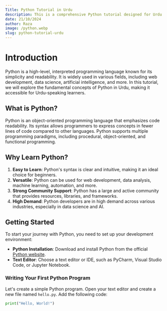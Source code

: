 ```yaml
---
Title: Python Tutorial in Urdu
description: This is a comprehensive Python tutorial designed for Urdu speakers.
date: 21/10/2024
author: Raza
image: /python.webp
slug: python-tutorial-urdu
---
```


# Introduction

Python is a high-level, interpreted programming language known for its simplicity and readability. It is widely used in various fields, including web development, data science, artificial intelligence, and more. In this tutorial, we will explore the fundamental concepts of Python in Urdu, making it accessible for Urdu-speaking learners.

## What is Python?

Python is an object-oriented programming language that emphasizes code readability. Its syntax allows programmers to express concepts in fewer lines of code compared to other languages. Python supports multiple programming paradigms, including procedural, object-oriented, and functional programming.

## Why Learn Python?

1. **Easy to Learn**: Python's syntax is clear and intuitive, making it an ideal choice for beginners.
2. **Versatile**: Python can be used for web development, data analysis, machine learning, automation, and more.
3. **Strong Community Support**: Python has a large and active community that provides resources, libraries, and frameworks.
4. **High Demand**: Python developers are in high demand across various industries, especially in data science and AI.

## Getting Started

To start your journey with Python, you need to set up your development environment:

- **Python Installation**: Download and install Python from the official [Python website](https://www.python.org/).
- **Text Editor**: Choose a text editor or IDE, such as PyCharm, Visual Studio Code, or Jupyter Notebook.

### Writing Your First Python Program

Let's create a simple Python program. Open your text editor and create a new file named `hello.py`. Add the following code:

```python showLineNumbers
print("Hello, World!")
```
